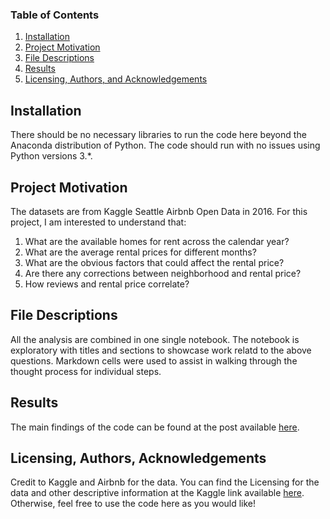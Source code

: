 
### Table of Contents

1. [Installation](#installation)
2. [Project Motivation](#motivation)
3. [File Descriptions](#files)
4. [Results](#results)
5. [Licensing, Authors, and Acknowledgements](#licensing)

## Installation <a name="installation"></a>

There should be no necessary libraries to run the code here beyond the Anaconda distribution of Python.  The code should run with no issues using Python versions 3.*.

## Project Motivation<a name="motivation"></a>

The datasets are from Kaggle Seattle Airbnb Open Data in 2016. For this project, I am interested to understand that:

1. What are the available homes for rent across the calendar year?
2. What are the average rental prices for different months?
3. What are the obvious factors that could affect the rental price?
4. Are there any corrections between neighborhood and rental price?
5. How reviews and rental price correlate?


## File Descriptions <a name="files"></a>

All the analysis are combined in one single notebook. The notebook is exploratory with titles and sections to showcase work relatd to the above questions. Markdown cells were used to assist in walking through the thought process for individual steps.

## Results<a name="results"></a>

The main findings of the code can be found at the post available [here](https://medium.com/@caojinbo/being-smart-when-making-money-with-airbnb-787a7a6647a1).

## Licensing, Authors, Acknowledgements<a name="licensing"></a>

Credit to Kaggle and Airbnb for the data.  You can find the Licensing for the data and other descriptive information at the Kaggle link available [here](https://www.kaggle.com/airbnb/seattle/).  Otherwise, feel free to use the code here as you would like! 

